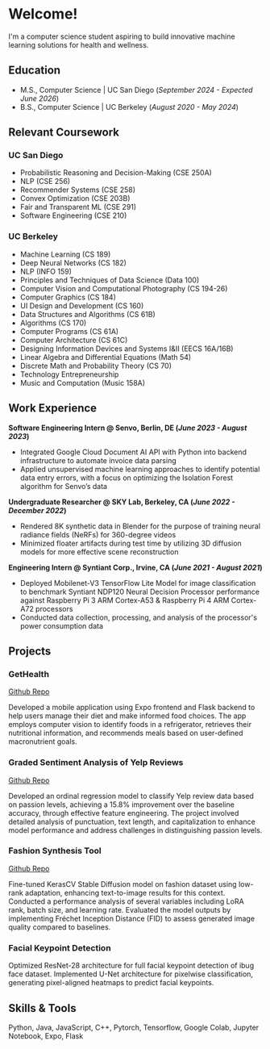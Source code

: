 # Welcome!
I'm a computer science student aspiring to build innovative machine learning solutions for health and wellness.

## Education
- M.S., Computer Science	| UC San Diego (_September 2024 - Expected June 2026_)	 			        		
- B.S., Computer Science | UC Berkeley (_August 2020 - May 2024_)

## Relevant Coursework
### UC San Diego
- Probabilistic Reasoning and Decision-Making (CSE 250A)
- NLP (CSE 256)
- Recommender Systems (CSE 258)
- Convex Optimization (CSE 203B)
- Fair and Transparent ML (CSE 291)
- Software Engineering (CSE 210)

### UC Berkeley
- Machine Learning (CS 189)
- Deep Neural Networks (CS 182)
- NLP (INFO 159)
- Principles and Techniques of Data Science (Data 100)
- Computer Vision and Computational Photography (CS 194-26)
- Computer Graphics (CS 184)
- UI Design and Development (CS 160)
- Data Structures and Algorithms (CS 61B)
- Algorithms (CS 170)
- Computer Programs (CS 61A)
- Computer Architecture (CS 61C)
- Designing Information Devices and Systems I&II (EECS 16A/16B)
- Linear Algebra and Differential Equations (Math 54)
- Discrete Math and Probability Theory (CS 70)
- Technology Entrepreneurship
- Music and Computation (Music 158A)

## Work Experience
**Software Engineering Intern @ Senvo, Berlin, DE (_June 2023 - August 2023_)**
- Integrated Google Cloud Document AI API with Python into backend infrastructure to automate invoice data parsing
- Applied unsupervised machine learning approaches to identify potential data entry errors, with a focus on optimizing the Isolation Forest algorithm for Senvo’s data
   
**Undergraduate Researcher @ SKY Lab, Berkeley, CA (_June 2022 - December 2022_)**
- Rendered 8K synthetic data in Blender for the purpose of training neural radiance fields (NeRFs) for 360-degree videos
- Minimized floater artifacts during test time by utilizing 3D diffusion models for more effective scene reconstruction
  
**Engineering Intern @ Syntiant Corp., Irvine, CA (_June 2021 - August 2021_)**
- Deployed Mobilenet-V3 TensorFlow Lite Model for image classification to benchmark Syntiant NDP120 Neural Decision Processor performance against Raspberry Pi 3 ARM Cortex-A53 & Raspberry Pi 4 ARM Cortex-A72 processors
- Conducted data collection, processing, and analysis of the processor's power consumption data

## Projects

### GetHealth
[Github Repo](https://github.com/amritamo/FoodRec)

Developed a mobile application using Expo frontend and Flask backend to help users manage their diet and make informed food choices. The app employs computer vision to identify foods in a refrigerator, retrieves their nutritional information, and recommends meals based on user-defined macronutrient goals.

### Graded Sentiment Analysis of Yelp Reviews
[Github Repo](https://github.com/amritamo/INFO-159/tree/cd9af9482516461c041770994077057c0168a7ad/Annotation%20Project)

Developed an ordinal regression model to classify Yelp review data based on passion levels, achieving a 15.8% improvement over the baseline accuracy, through effective feature engineering. The project involved detailed analysis of punctuation, text length, and capitalization to enhance model performance and address challenges in distinguishing passion levels.

### Fashion Synthesis Tool
[Github Repo](https://github.com/amritamo/fashion_stable_diffusion_finetuned.git)

Fine-tuned KerasCV Stable Diffusion model on fashion dataset using low-rank adaptation, enhancing text-to-image results for this context. Conducted a performance analysis of several variables including LoRA rank, batch size, and learning rate. Evaluated the model outputs by implementing Fréchet Inception Distance (FID) to assess generated image quality compared to baselines.

### Facial Keypoint Detection

Optimized ResNet-28 architecture for full facial keypoint detection of ibug face dataset. Implemented U-Net architecture for pixelwise classification, generating pixel-aligned heatmaps to predict facial keypoints.

## Skills & Tools
Python, Java, JavaScript, C++, Pytorch, Tensorflow, Google Colab, Jupyter Notebook, Expo, Flask
